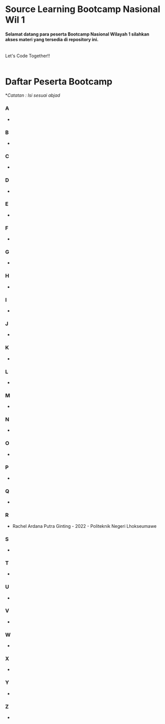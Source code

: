 # Source Learning Bootcamp Nasional Wil 1

#### Selamat datang para peserta Bootcamp Nasional Wilayah 1 silahkan akses materi yang tersedia di repository ini.

<br>
Let's Code Together!!
<br>
<br>

# Daftar Peserta Bootcamp

\*_Catatan : Isi sesuai abjad_

### A

- 

### B

-

### C

-

### D

-

### E

-

### F

-

### G

-

### H

-

### I

-

### J

-

### K

-

### L

-

### M

-

### N

-

### O

-

### P

-

### Q

-

### R

- Rachel Ardana Putra Ginting - 2022 - Politeknik Negeri Lhokseumawe

### S

-

### T

-

### U

-

### V

-

### W

-

### X

-

### Y

-

### Z

-
